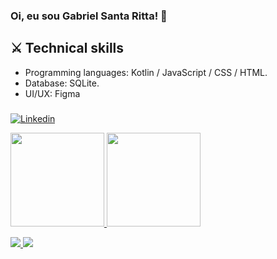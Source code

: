 ### Oi, eu sou Gabriel Santa Ritta! 👋

## ⚔️ Technical skills
- Programming languages: Kotlin / JavaScript / CSS / HTML.
- Database: SQLite. 
- UI/UX: Figma
###


      
[![Linkedin](https://img.shields.io/badge/LinkedIn-blue?style=for-the-badge&logo=Linkedin)](https://www.linkedin.com/in/gabriel-santa-ritta-772203198/)
<div align="left">
<a href="https://github.com/gabrielfst30">
<img height="150em" src="https://github-readme-stats.vercel.app/api?username=gabrielfst30&show_icons=true&theme=dark&include_all_commits=true&count_private=true"/>
<img height="150em" src="https://github-readme-stats.vercel.app/api/top-langs/?username=gabrielfst30&layout=compact&langs_count=7&theme=dark"/>
</div>
      
      
<p align = "left">
  <img  src = "https://github-readme-stats.vercel.app/api?username=gabrielfst30&show_icons=true&theme=radical&line_height=27">
  <img src = "https://github-readme-stats.vercel.app/api/top-langs/?username=gabrielfst30&theme=radical">
</p>


 
 
